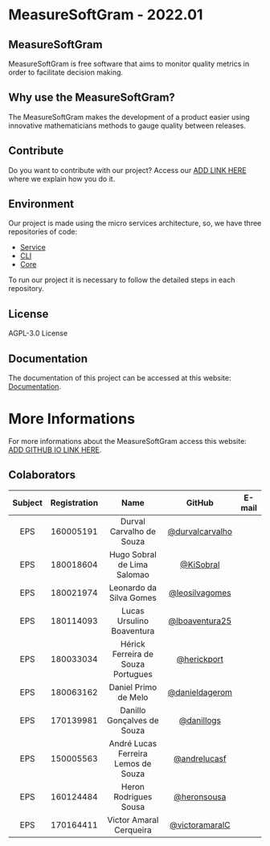 # MeasureSoftGram - 2022.01

## MeasureSoftGram

MeasureSoftGram is free software that aims to monitor quality metrics in order to facilitate decision making.

## Why use the MeasureSoftGram?

The MeasureSoftGram makes the development of a product easier using innovative mathematicians methods to gauge quality between releases.

## Contribute

Do you want to contribute with our project? Access our [ADD LINK HERE]() where we explain how you do it. 

## Environment

Our project is made using the micro services architecture, so, we have three repositories of code:
- [Service](https://github.com/fga-eps-mds/2021-2-MeasureSoftGram-Service)
- [CLI](https://github.com/fga-eps-mds/2021-2-MeasureSoftGram-CLI)
- [Core](https://github.com/fga-eps-mds/2021-2-MeasureSoftGram-Core)

To run our project it is necessary to follow the detailed steps in each repository.

## License

AGPL-3.0 License

## Documentation

The documentation of this project can be accessed at this website: [Documentation](https://github.com/fga-eps-mds/2022-1-MeasureSoftGram-Doc/new/main).

# More Informations
For more informations about the MeasureSoftGram access this website: [ADD GITHUB IO LINK HERE]().

## Colaborators
| Subject | Registration | Name | GitHub | E-mail |
|:--:|:--:|:--:|:--:|:--:|
| EPS | 160005191 | Durval Carvalho de Souza	| [@durvalcarvalho](https://github.com/durvalcarvalho)
| EPS | 180018604 | Hugo Sobral de Lima Salomao	| [@KiSobral](https://github.com/KiSobral)
| EPS | 180021974 | Leonardo da Silva Gomes	| [@leosilvagomes](https://github.com/leosilvagomes)
| EPS | 180114093 | Lucas Ursulino Boaventura 	| [@lboaventura25](https://github.com/lboaventura25)
| EPS | 180033034 | Hérick Ferreira de Souza Portugues	| [@herickport](https://github.com/herickport)
| EPS | 180063162 | Daniel Primo de Melo	| [@danieldagerom](https://github.com/danieldagerom)
| EPS | 170139981 | Danillo Gonçalves de Souza	| [@danillogs](https://github.com/danillogs)
| EPS | 150005563 | André Lucas Ferreira Lemos de Souza	| [@andrelucasf](https://github.com/andrelucasf)
| EPS | 160124484 | Heron Rodrigues Sousa	| [@heronsousa](https://github.com/heronsousa)
| EPS | 170164411 | Victor Amaral Cerqueira	| [@victoramaralC](https://github.com/victoramaralC)

